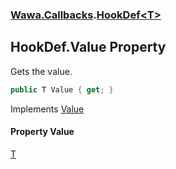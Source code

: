 ### [Wawa.Callbacks](Wawa.Callbacks.md 'Wawa.Callbacks').[HookDef&lt;T&gt;](HookDef{T}.md 'Wawa.Callbacks.HookDef<T>')

## HookDef<T>.Value Property

Gets the value.

```csharp
public T Value { get; }
```

Implements [Value](IValued{T}.Value.md 'Wawa.Callbacks.IValued<T>.Value')

#### Property Value
[T](HookDef{T}.md#Wawa.Callbacks.HookDef_T_.T 'Wawa.Callbacks.HookDef<T>.T')